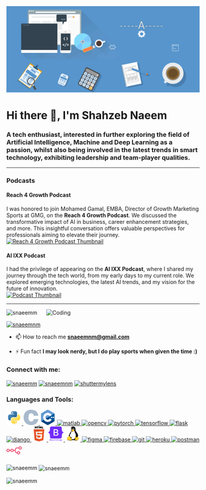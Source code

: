 [![MasterHead](https://github.com/snaeemm/snaeemm/blob/main/gif4.gif?raw=true)](https://github.com)

# Hi there 👋, I'm Shahzeb Naeem
### A tech enthusiast, interested in further exploring the field of Artificial Intelligence, Machine and Deep Learning as a passion, whilst also being involved in the latest trends in smart technology, exhibiting leadership and team-player qualities.

---

### Podcasts
#### Reach 4 Growth Podcast
I was honored to join Mohamed Gamal, EMBA, Director of Growth Marketing Sports at GMG, on the **Reach 4 Growth Podcast**. We discussed the transformative impact of AI in business, career enhancement strategies, and more. This insightful conversation offers valuable perspectives for professionals aiming to elevate their journey.  
<a href="https://www.youtube.com/watch?v=baJlc7MNefQ" target="_blank">
  <img src="https://img.youtube.com/vi/baJlc7MNefQ/hqdefault.jpg" alt="Reach 4 Growth Podcast Thumbnail" width="400" />
</a>

#### AI IXX Podcast
I had the privilege of appearing on the **AI IXX Podcast**, where I shared my journey through the tech world, from my early days to my current role. We explored emerging technologies, the latest AI trends, and my vision for the future of innovation.  
<a href="https://www.youtube.com/watch?v=ABo4X9GGoOg" target="_blank">
  <img src="https://img.youtube.com/vi/ABo4X9GGoOg/hqdefault.jpg" alt="Podcast Thumbnail" width="400" />
</a>

---

<img align="right" alt="Coding" width="400" src="https://camo.githubusercontent.com/c1dcb74cc1c1835b1d716f5051499a2814c683c806b15f04b0eba492863703e9/68747470733a2f2f63646e2e6472696262626c652e636f6d2f75736572732f3733303730332f73637265656e73686f74732f363538313234332f6176656e746f2e676966">

<p align="left"> <img src="https://komarev.com/ghpvc/?username=snaeemm&label=Profile%20views&color=0e75b6&style=flat" alt="snaeemm" /> </p>

<p align="left"> <a href="https://twitter.com/snaeemnm" target="blank"><img src="https://img.shields.io/twitter/follow/snaeemnm?logo=twitter&style=for-the-badge" alt="snaeemnm" /></a> </p>

- 📫 How to reach me **snaeemnm@gmail.com**

- ⚡ Fun fact **I may look nerdy, but I do play sports when given the time :)**

<h3 align="left">Connect with me:</h3>
<p align="left">
<a href="https://linkedin.com/in/snaeemm" target="blank"><img align="center" src="https://raw.githubusercontent.com/rahuldkjain/github-profile-readme-generator/master/src/images/icons/Social/linked-in-alt.svg" alt="snaeemm" height="30" width="40" /></a>
<a href="https://twitter.com/snaeemnm" target="blank"><img align="center" src="https://raw.githubusercontent.com/rahuldkjain/github-profile-readme-generator/master/src/images/icons/Social/twitter.svg" alt="snaeemnm" height="30" width="40" /></a>
<a href="https://instagram.com/shuttermylens" target="blank"><img align="center" src="https://raw.githubusercontent.com/rahuldkjain/github-profile-readme-generator/master/src/images/icons/Social/instagram.svg" alt="shuttermylens" height="30" width="40" /></a>
</p>

<h3 align="left">Languages and Tools:</h3>
<p align="left"> 
  <a href="https://www.python.org" target="_blank" rel="noreferrer"> 
    <img src="https://raw.githubusercontent.com/devicons/devicon/master/icons/python/python-original.svg" alt="python" width="40" height="40"/> 
  </a> 
  <a href="https://www.cprogramming.com/" target="_blank" rel="noreferrer"> 
    <img src="https://raw.githubusercontent.com/devicons/devicon/master/icons/c/c-original.svg" alt="c" width="40" height="40"/> 
  </a> 
  <a href="https://raw.githubusercontent.com/devicons/devicon/master/icons/cplusplus/cplusplus-original.svg" target="_blank" rel="noreferrer"> 
    <img src="https://raw.githubusercontent.com/devicons/devicon/master/icons/cplusplus/cplusplus-original.svg" alt="cplusplus" width="40" height="40"/> 
  </a> 
  <a href="https://upload.wikimedia.org/wikipedia/commons/2/21/Matlab_Logo.png" target="_blank" rel="noreferrer"> 
    <img src="https://upload.wikimedia.org/wikipedia/commons/2/21/Matlab_Logo.png" alt="matlab" width="40" height="40"/> 
  </a> 
  <a href="https://opencv.org/" target="_blank" rel="noreferrer"> 
    <img src="https://www.vectorlogo.zone/logos/opencv/opencv-icon.svg" alt="opencv" width="40" height="40"/> 
  </a> 
  <a href="https://www.vectorlogo.zone/logos/pytorch/pytorch-icon.svg" target="_blank" rel="noreferrer"> 
    <img src="https://www.vectorlogo.zone/logos/pytorch/pytorch-icon.svg" alt="pytorch" width="40" height="40"/> 
  </a> 
  <a href="https://www.vectorlogo.zone/logos/tensorflow/tensorflow-icon.svg" target="_blank" rel="noreferrer"> 
    <img src="https://www.vectorlogo.zone/logos/tensorflow/tensorflow-icon.svg" alt="tensorflow" width="40" height="40"/> 
  </a> 
  <a href="https://flask.palletsprojects.com/" target="_blank" rel="noreferrer"> 
    <img src="https://www.vectorlogo.zone/logos/palletsprojects_flask/palletsprojects_flask-icon.svg" alt="flask" width="40" height="40"/> 
  </a> 
  <a href="https://www.djangoproject.com/" target="_blank" rel="noreferrer"> 
    <img src="https://cdn.worldvectorlogo.com/logos/django.svg" alt="django" width="40" height="40"/> 
  </a> 
  <a href="https://raw.githubusercontent.com/devicons/devicon/master/icons/html5/html5-original-wordmark.svg" target="_blank" rel="noreferrer"> 
    <img src="https://raw.githubusercontent.com/devicons/devicon/master/icons/html5/html5-original-wordmark.svg" alt="html5" width="40" height="40"/> 
  </a> 
  <a href="https://raw.githubusercontent.com/devicons/devicon/master/icons/bootstrap/bootstrap-plain-wordmark.svg" target="_blank" rel="noreferrer"> 
    <img src="https://raw.githubusercontent.com/devicons/devicon/master/icons/bootstrap/bootstrap-plain-wordmark.svg" alt="bootstrap" width="40" height="40"/> 
  </a> 
  <a href="https://www.linux.org/" target="_blank" rel="noreferrer"> 
    <img src="https://raw.githubusercontent.com/devicons/devicon/master/icons/linux/linux-original.svg" alt="linux" width="40" height="40"/> 
  </a> 
  <a href="https://www.figma.com/" target="_blank" rel="noreferrer"> 
    <img src="https://www.vectorlogo.zone/logos/figma/figma-icon.svg" alt="figma" width="40" height="40"/> 
  </a> 
  <a href="https://www.vectorlogo.zone/logos/firebase/firebase-icon.svg" target="_blank" rel="noreferrer"> 
    <img src="https://www.vectorlogo.zone/logos/firebase/firebase-icon.svg" alt="firebase" width="40" height="40"/> 
  </a> 
  <a href="https://www.vectorlogo.zone/logos/git-scm/git-scm-icon.svg" target="_blank" rel="noreferrer"> 
    <img src="https://www.vectorlogo.zone/logos/git-scm/git-scm-icon.svg" alt="git" width="40" height="40"/> 
  </a> 
  <a href="https://www.vectorlogo.zone/logos/heroku/heroku-icon.svg" target="_blank" rel="noreferrer"> 
    <img src="https://www.vectorlogo.zone/logos/heroku/heroku-icon.svg" alt="heroku" width="40" height="40"/> 
  </a> 
  <a href="https://www.vectorlogo.zone/logos/getpostman/getpostman-icon.svg" target="_blank" rel="noreferrer"> 
    <img src="https://www.vectorlogo.zone/logos/getpostman/getpostman-icon.svg" alt="postman" width="40" height="40"/> 
  </a> 
  <a href="https://n8n.io/" target="_blank" rel="noreferrer"> 
    <img src="https://github.com/bestofjs/bestofjs/blob/master/apps/web/public/logos/n8n.svg" alt="n8n" width="40" height="40"/> 
  </a> 


  
</p>

<p><img align="left" src="https://github-readme-stats.vercel.app/api/top-langs?username=snaeemm&show_icons=true&locale=en&layout=compact" alt="snaeemm" /></p>

<p>&nbsp;<img align="center" src="https://github-readme-stats.vercel.app/api?username=snaeemm&show_icons=true&locale=en" alt="snaeemm" /></p>

<p><img align="center" src="https://github-readme-streak-stats.herokuapp.com/?user=snaeemm&" alt="snaeemm" /></p>
